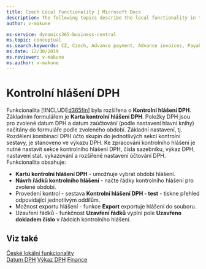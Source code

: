 ```yaml
---
title: Czech Local Functionality | Microsoft Docs
description: The following topics describe the local functionality in the Czech version of Business Central.
author: v-makune

ms-service: dynamics365-business-central
ms.topic: conceptual
ms.search.keywords: CZ, Czech, Advance payment, Advance invoices, Payables, Finance,  Cash, EET, Cash Desk
ms.date: 12/30/2019
ms.reviewer: v-makune
ms.author: v-makune
---
```



# Kontrolní hlášení DPH

Funkcionalita [!INCLUDE[d365fin](../../includes/d365fin_md.md)] byla rozšířena o **Kontrolní hlášení DPH**. Základním formulářem je **Karta kontrolní hlášení DPH**. Položky DPH jsou pro zvolené datum DPH a datum zaúčtování (podle nastavení hlavní knihy) načítány do formuláře podle zvoleného období.  Základní nastavení, tj. Rozdělení kombinací DPH účto skupin do jednotlivých sekcí kontrolní sestavy, je stanoveno ve výkazu DPH. Ke zpracování kontrolního hlášení je nutné nastavit sekce kontrolního hlášení DPH, čísla sazebníku, výkaz DPH, nastavení  stat. vykazování a rozšířené nastavení účtování DPH. Funkcionalita obsahuje:

- **Kartu kontrolní hlášení DPH** - umožňuje vybrat období hlášení.
- **Návrh řádků kontrolního hlášení** - načte řádky kontrolního hlášení pro zvolené období.
- Provedení kontrol - sestava **Kontrolní hlášení DPH - test** - tiskne přehled odpovídající jednotlivým oddílům.
- Možnost exportu hlášení - funkce **Export** exportuje hlášení do souboru.
- Uzavření řádků - funkčnost **Uzavření řádků**  vyplní pole **Uzavřeno dokladem číslo** v řádcích kontrolního hlášení.

## Viz také  
 
[České lokální funkcionality](czech-local-functionality.md)  
[Datum DPH](how-to-setup-vat-date.md)
[Výkaz DPH](vat-statement.md)
[Finance](../../finance.md)